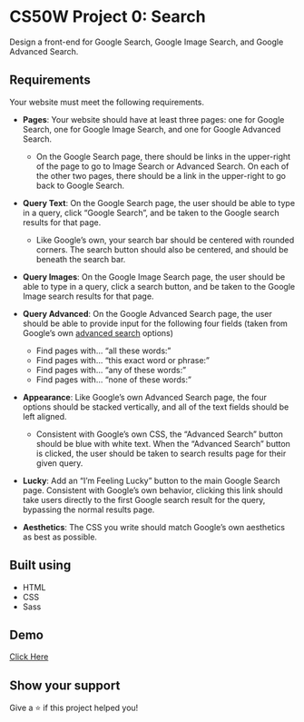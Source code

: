 # CS50W Project 0: Search

Design a front-end for Google Search, Google Image Search, and Google Advanced Search.

## Requirements

Your website must meet the following requirements.

- **Pages**: Your website should have at least three pages: one for Google Search, one for Google Image Search, and one for Google Advanced Search.

  - On the Google Search page, there should be links in the upper-right of the page to go to Image Search or Advanced Search. On each of the other two pages, there should be a link in the upper-right to go back to Google Search.

- **Query Text**: On the Google Search page, the user should be able to type in a query, click “Google Search”, and be taken to the Google search results for that page.

  - Like Google’s own, your search bar should be centered with rounded corners. The search button should also be centered, and should be beneath the search bar.

- **Query Images**: On the Google Image Search page, the user should be able to type in a query, click a search button, and be taken to the Google Image search results for that page.

- **Query Advanced**: On the Google Advanced Search page, the user should be able to provide input for the following four fields (taken from Google’s own [advanced search](https://www.google.com/advanced_search) options)

  - Find pages with… “all these words:”
  - Find pages with… “this exact word or phrase:”
  - Find pages with… “any of these words:”
  - Find pages with… “none of these words:”

- **Appearance**: Like Google’s own Advanced Search page, the four options should be stacked vertically, and all of the text fields should be left aligned.

  - Consistent with Google’s own CSS, the “Advanced Search” button should be blue with white text. When the “Advanced Search” button is clicked, the user should be taken to search results page for their given query.

- **Lucky**: Add an “I’m Feeling Lucky” button to the main Google Search page. Consistent with Google’s own behavior, clicking this link should take users directly to the first Google search result for the query, bypassing the normal results page.

- **Aesthetics**: The CSS you write should match Google’s own aesthetics as best as possible.

## Built using

- HTML
- CSS
- Sass

## Demo

[Click Here](https://youtu.be/zoP0GsIacrI)

## Show your support

Give a ⭐️ if this project helped you!
